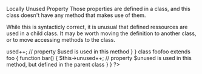 Locally Unused Property
Those properties are defined in a class, and this class doesn't have any method that makes use of them. 

While this is syntacticly correct, it is unusual that defined ressources are used in a child class. It may be worth moving the definition to another class, or to move accessing methods to the class.

<?php

class foo {
    public $unused, $used;// property $unused is never used in this class
    
    function bar() {
        $this->used++; // property $used is used in this method
    }
}

class foofoo extends foo {
    function bar() {
        $this->unused++; // property $unused is used in this method, but defined in the parent class
    }
}

?>

